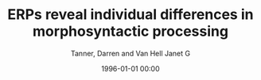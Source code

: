 ---
layout: post
title: ERPs reveal individual differences in morphosyntactic processing

date: 1996-01-01 00:00
author: Tanner, Darren and Van Hell Janet G
tags: ["erps","familial sinistrality","individual differences","lan","morphosyntax","n400","p600"]
journal: Neuropsychologia

link: https://doi.org/10.1016/j.neuropsychologia.2014.02.002

year: 2014
---